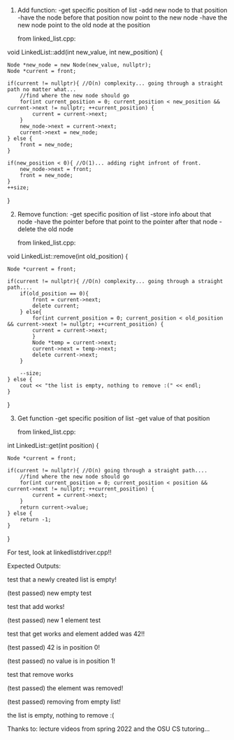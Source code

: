 1) Add function: 
    -get specific position of list
    -add new node to that position
    -have the node before that position now point to the new node
    -have the new node point to the old node at the position

    from linked_list.cpp:


void LinkedList::add(int new_value, int new_position) { 

    Node *new_node = new Node(new_value, nullptr);
    Node *current = front; 

    if(current != nullptr){ //O(n) complexity... going through a straight path no matter what...
        //find where the new node should go
        for(int current_position = 0; current_position < new_position && current->next != nullptr; ++current_position) {
            current = current->next;
        }
        new_node->next = current->next;
        current->next = new_node;
    } else {
        front = new_node;
    }

    if(new_position < 0){ //O(1)... adding right infront of front.
        new_node->next = front;
        front = new_node;
    }
    ++size;
}

2) Remove function:
    -get specific position of list
    -store info about that node
    -have the pointer before that point to the pointer after that node
    -delete the old node

    from linked_list.cpp:


void LinkedList::remove(int old_position) {

    Node *current = front;
   
    if(current != nullptr){ //O(n) complexity... going through a straight path....
        if(old_position == 0){ 
            front = current->next;
            delete current;
        } else{
            for(int current_position = 0; current_position < old_position && current->next != nullptr; ++current_position) {
            current = current->next;
            }
            Node *temp = current->next;
            current->next = temp->next;
            delete current->next;
        }
        
        --size;
    } else {
        cout << "the list is empty, nothing to remove :(" << endl;
    }
    
}

3) Get function
    -get specific position of list
    -get value of that position

    from linked_list.cpp:


int LinkedList::get(int position) {

    Node *current = front;
  
    if(current != nullptr){ //O(n) going through a straight path....
        //find where the new node should go
        for(int current_position = 0; current_position < position && current->next != nullptr; ++current_position) {
            current = current->next;
        }
        return current->value;
    } else {
        return -1;
    }
}

For test, look at linkedlistdriver.cpp!!

Expected Outputs:

test that a newly created list is empty!

(test passed) new empty test

test that add works!

(test passed) new 1 element test

test that get works and element added was 42!!

(test passed) 42 is in position 0!

(test passed) no value is in position 1!

test that remove works

(test passed) the element was removed!

(test passed) removing from empty list!

the list is empty, nothing to remove :(

Thanks to: lecture videos from spring 2022 and the OSU CS tutoring...